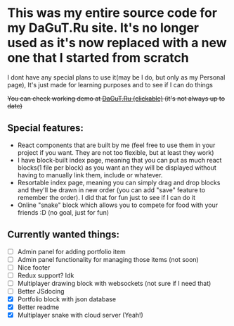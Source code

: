 # This was my entire source code for my DaGuT.Ru site. It's no longer used as it's now replaced with a new one that I started from scratch
I dont have any special plans to use it(may be I do, but only as my Personal page), It's just made for learning purposes and to see if I can do things


~~You can check working demo at [DaGuT.Ru (clickable)](https://dagut.ru/) (it's not always up to date)~~

## Special features:
* React components that are built by me (feel free to use them in your project if you want. They are not too flexible, but at least they work)
* I have block-built index page, meaning that you can put as much react blocks(1 file per block) as you want an they will be displayed without having to manually link them, include or whatever.
* Resortable index page, meaning you can simply drag and drop blocks and they'll be drawn in new order (you can add "save" feature to remember the order). I did that for fun just to see if I can do it
* Online "snake" block which allows you to compete for food with your friends :D (no goal, just for fun)

## Currently wanted things:
- [ ] Admin panel for adding portfolio item
- [ ] Admin panel functionality for managing those items (not soon)
- [ ] Nice footer
- [ ] Redux support? Idk
- [ ] Multiplayer drawing block with websockets (not sure if I need that)
- [ ] Better JSdocing
- [x] Portfolio block with json database
- [x] Better readme
- [x] Multiplayer snake with cloud server (Yeah!)
